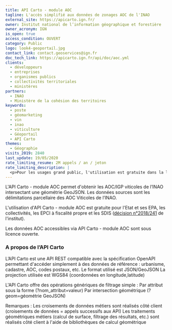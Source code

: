 ```yaml
---
title: API Carto - module AOC
tagline: L'accès simplifié aux données de zonages AOC de l'INAO
external_site: https://apicarto.ign.fr/
owner: Institut national de l’information géographique et forestière
owner_acronym: IGN
is_open: true
access_condition: OUVERT
category: Public
logo: look4-geoportail.jpg
contact_link: contact.geoservices@ign.fr
doc_tech_link: https://apicarto.ign.fr/api/doc/aoc.yml
clients:
  - développeurs
  - entreprises
  - organismes publics
  - collectivités territoriales
  - ministères
partners:
  - INAO
  - Ministère de la cohésion des territoires
keywords:
  - poste
  - géomarketing
  - vin
  - inao
  - viticulture
  - Géoportail
  - API Carto
themes:
  - Géographie
visits_2019: 2840
last_update: 19/05/2020
rate_limiting_resume: 2M appels / an / jeton
rate_limiting_description: |
  <p>Pour les usages grand public, l'utilisation est gratuite dans la limite de 2M requêtes par an (10 000 pour un usage professionnel).</p>
---
```


L'API Carto - module AOC permet d'obtenir les AOC/IGP viticoles de l’INAO intersectant une géométrie GeoJSON.
Les données sources sont les délimitations parcellaire des AOC Viticoles de l’INAO.

L'utilisation d'API Carto - module AOC est gratuite pour l'Etat et ses EPA, les collectivités, les EPCI à fiscalité propre et les SDIS ([décision n°2018/241](http://www.ign.fr/institut/sites/all/files/2018.241_tarification_geoservices_ign.pdf) de l'institut).

Les données AOC accessibles via API Carto - module AOC sont sous licence ouverte.

### A propos de l’API Carto

L’API Carto est une API REST compatible avec la spécification OpenAPI permettant d'accéder simplement à des données de référence : urbanisme, cadastre, AOC, codes postaux, etc.
Le format utilisé est JSON/GeoJSON
La projection utilisée est WGS84 (coordonnées en longitude,latitude)

L'API Carto offre des opérations génériques de filtrage simple :
Par attribut sous la forme (?nom_attribut=valeur)
Par intersection géométrique (?geom=géométrie GeoJSON)

Remarques :
Les croisements de données métiers sont réalisés côté client (croisements de données = appels successifs aux API)
Les traitements géométriques métiers (calcul de surface, filtrage des résultats, etc.) sont réalisés côté client à l'aide de bibliothèques de calcul géométrique
